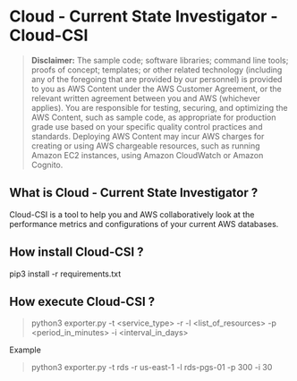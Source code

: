 

# Cloud - Current State Investigator - Cloud-CSI

> **Disclaimer:** The sample code; software libraries; command line tools; proofs of concept; templates; or other related technology (including any of the foregoing that are provided by our personnel) is provided to you as AWS Content under the AWS Customer Agreement, or the relevant written agreement between you and AWS (whichever applies). You are responsible for testing, securing, and optimizing the AWS Content, such as sample code, as appropriate for production grade use based on your specific quality control practices and standards. Deploying AWS Content may incur AWS charges for creating or using AWS chargeable resources, such as running Amazon EC2 instances, using Amazon CloudWatch or Amazon Cognito.



## What is Cloud - Current State Investigator ?

Cloud-CSI is a tool to help you and AWS collaboratively look at the performance metrics and configurations of your current AWS databases.


## How install Cloud-CSI ?

pip3 install -r requirements.txt 



## How execute Cloud-CSI ?


> python3 exporter.py -t <service_type> -r <region> -l <list_of_resources> -p <period_in_minutes> -i <interval_in_days>

Example

> python3 exporter.py -t rds -r us-east-1 -l rds-pgs-01 -p 300 -i 30
  
  